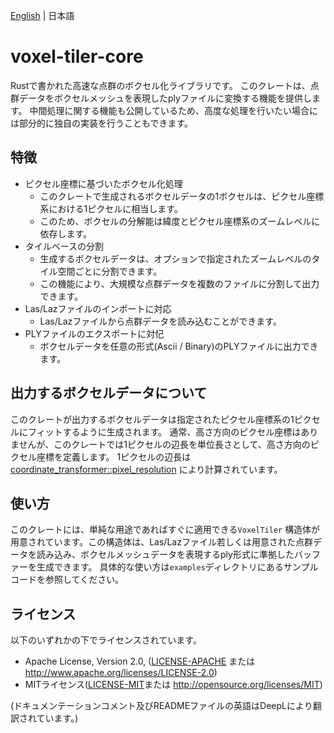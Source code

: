 [English](README.md) | 日本語

# voxel-tiler-core

Rustで書かれた高速な点群のボクセル化ライブラリです。
このクレートは、点群データをボクセルメッシュを表現したplyファイルに変換する機能を提供します。
中間処理に関する機能も公開しているため、高度な処理を行いたい場合には部分的に独自の実装を行うこともできます。

## 特徴

+ ピクセル座標に基づいたボクセル化処理
    + このクレートで生成されるボクセルデータの1ボクセルは、ピクセル座標系における1ピクセルに相当します。
    + このため、ボクセルの分解能は緯度とピクセル座標系のズームレベルに依存します。
+ タイルベースの分割
    + 生成するボクセルデータは、オプションで指定されたズームレベルのタイル空間ごとに分割できます。
    + この機能により、大規模な点群データを複数のファイルに分割して出力できます。
+ Las/Lazファイルのインポートに対応
    + Las/Lazファイルから点群データを読み込むことができます。
+ PLYファイルのエクスポートに対忋
    + ボクセルデータを任意の形式(Ascii / Binary)のPLYファイルに出力できます。

## 出力するボクセルデータについて

このクレートが出力するボクセルデータは指定されたピクセル座標系の1ピクセルにフィットするように生成されます。
通常、高さ方向のピクセル座標はありませんが、このクレートでは1ピクセルの辺長を単位長さとして、高さ方向のピクセル座標を定義します。
1ピクセルの辺長は
[coordinate_transformer::pixel_resolution](https://docs.rs/coordinate-transformer/1.5.0/coordinate_transformer/pixel_ll/fn.pixel_resolution.html)
により計算されています。

## 使い方

このクレートには、単純な用途であればすぐに適用できる`VoxelTiler`
構造体が用意されています。この構造体は、Las/Lazファイル若しくは用意された点群データを読み込み、ボクセルメッシュデータを表現するply形式に準拠したバッファーを生成できます。
具体的な使い方は`examples`ディレクトリにあるサンプルコードを参照してください。

## ライセンス

以下のいずれかの下でライセンスされています。

+ Apache License, Version 2.0, ([LICENSE-APACHE](LICENSE-APACHE) または http://www.apache.org/licenses/LICENSE-2.0)
+ MITライセンス([LICENSE-MIT](LICENSE-MIT)または http://opensource.org/licenses/MIT)

(ドキュメンテーションコメント及びREADMEファイルの英語はDeepLにより翻訳されています。)
